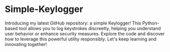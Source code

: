 # Simple-Keylogger
Introducing my latest GitHub repository: a simple Keylogger! This Python-based tool allows you to log keystrokes discreetly, helping you understand user behavior or enhance security measures. Explore the code and discover how to leverage this powerful utility responsibly. Let's keep learning and innovating together!
